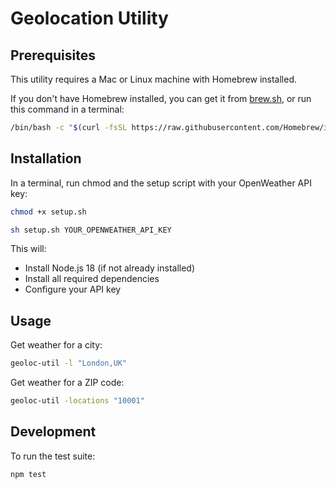 # Geolocation Utility

## Prerequisites

This utility requires a Mac or Linux machine with Homebrew installed.

If you don't have Homebrew installed, you can get it from [brew.sh](https://brew.sh/), or run this command in a terminal:
```bash
/bin/bash -c "$(curl -fsSL https://raw.githubusercontent.com/Homebrew/install/HEAD/install.sh)"
```

## Installation

In a terminal, run chmod and the setup script with your OpenWeather API key:

```bash
chmod +x setup.sh
```

```bash
sh setup.sh YOUR_OPENWEATHER_API_KEY
```

This will:
- Install Node.js 18 (if not already installed)
- Install all required dependencies
- Configure your API key

## Usage

Get weather for a city:
```bash
geoloc-util -l "London,UK"
```

Get weather for a ZIP code:
```bash
geoloc-util -locations "10001"
```

## Development

To run the test suite:
```bash
npm test
```